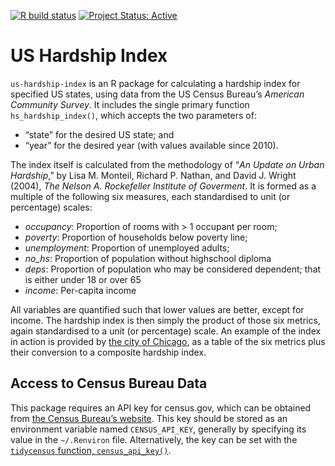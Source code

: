 <!-- README.md is generated from README.Rmd. Please edit that file -->

[![R build
status](https://github.com/UrbanAnalyst/us-hardship-index/workflows/R-CMD-check/badge.svg)](https://github.com/UrbanAnalyst/us-hardship-index/actions?query=workflow%3AR-CMD-check)
[![Project Status:
Active](https://www.repostatus.org/badges/latest/active.svg)](https://www.repostatus.org/#active)

# US Hardship Index

`us-hardship-index` is an R package for calculating a hardship index for
specified US states, using data from the US Census Bureau’s *American
Community Survey*. It includes the single primary function
`hs_hardship_index()`, which accepts the two parameters of:

- “state” for the desired US state; and
- “year” for the desired year (with values available since 2010).

The index itself is calculated from the methodology of “*An Update on
Urban Hardship*,” by Lisa M. Monteil, Richard P. Nathan, and David J.
Wright (2004), *The Nelson A. Rockefeller Institute of Goverment*. It is
formed as a multiple of the following six measures, each standardised to
unit (or percentage) scales:

- *occupancy*: Proportion of rooms with \> 1 occupant per room;
- *poverty*: Proportion of households below poverty line;
- *unemployment*: Proportion of unemployed adults;
- *no_hs*: Proportion of population without highschool diploma
- *deps*: Proportion of population who may be considered dependent; that
  is either under 18 or over 65
- *income*: Per-capita income

All variables are quantified such that lower values are better, except
for income. The hardship index is then simply the product of those six
metrics, again standardised to a unit (or percentage) scale. An example
of the index in action is provided by [the city of
Chicago](https://data.cityofchicago.org/Health-Human-Services/Census-Data-Selected-socioeconomic-indicators-in-C/kn9c-c2s2/data),
as a table of the six metrics plus their conversion to a composite
hardship index.

## Access to Census Bureau Data

This package requires an API key for census.gov, which can be obtained
from [the Census Bureau’s
website](https://api.census.gov/data/key_signup.html). This key should
be stored as an environment variable named `CENSUS_API_KEY`, generally
by specifying its value in the `~/.Renviron` file. Alternatively, the
key can be set with the [`tidycensus` function,
`census_api_key()`](https://walker-data.com/tidycensus/reference/census_api_key.html).
